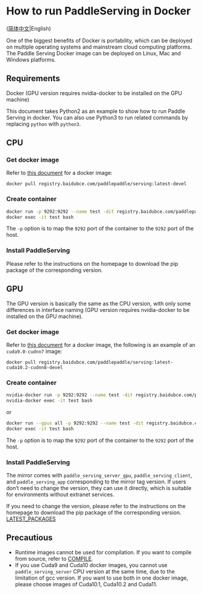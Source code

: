 # How to run PaddleServing in Docker

([简体中文](RUN_IN_DOCKER_CN.md)|English)

One of the biggest benefits of Docker is portability, which can be deployed on multiple operating systems and mainstream cloud computing platforms. The Paddle Serving Docker image can be deployed on Linux, Mac and Windows platforms.

## Requirements

Docker (GPU version requires nvidia-docker to be installed on the GPU machine)

This document takes Python2 as an example to show how to run Paddle Serving in docker. You can also use Python3 to run related commands by replacing `python` with `python3`.

## CPU

### Get docker image

Refer to [this document](DOCKER_IMAGES.md) for a docker image:

```shell
docker pull registry.baidubce.com/paddlepaddle/serving:latest-devel
```


### Create container

```bash
docker run -p 9292:9292 --name test -dit registry.baidubce.com/paddlepaddle/serving:latest-devel
docker exec -it test bash
```

The `-p` option is to map the `9292` port of the container to the `9292` port of the host.

### Install PaddleServing

Please refer to the instructions on the homepage to download the pip package of the corresponding version.
  

## GPU

The GPU version is basically the same as the CPU version, with only some differences in interface naming (GPU version requires nvidia-docker to be installed on the GPU machine).

### Get docker image

Refer to [this document](DOCKER_IMAGES.md) for a docker image, the following is an example of an `cuda9.0-cudnn7` image:

```shell
docker pull registry.baidubce.com/paddlepaddle/serving:latest-cuda10.2-cudnn8-devel
```

### Create container

```bash
nvidia-docker run -p 9292:9292 --name test -dit registry.baidubce.com/paddlepaddle/serving:latest-cuda10.2-cudnn8-devel
nvidia-docker exec -it test bash
```

or

```bash
docker run --gpus all -p 9292:9292 --name test -dit registry.baidubce.com/paddlepaddle/serving:latest-cuda10.2-cudnn8-devel
docker exec -it test bash
```

The `-p` option is to map the `9292` port of the container to the `9292` port of the host.

### Install PaddleServing

The mirror comes with `paddle_serving_server_gpu`, `paddle_serving_client`, and `paddle_serving_app` corresponding to the mirror tag version. If users don’t need to change the version, they can use it directly, which is suitable for environments without extranet services.

If you need to change the version, please refer to the instructions on the homepage to download the pip package of the corresponding version. [LATEST_PACKAGES](./LATEST_PACKAGES.md)

## Precautious

- Runtime images cannot be used for compilation. If you want to compile from source, refer to [COMPILE](COMPILE.md).
- If you use Cuda9 and Cuda10 docker images, you cannot use `paddle_serving_server` CPU version at the same time, due to the limitation of gcc version. If you want to use both in one docker image, please choose images of Cuda10.1, Cuda10.2 and Cuda11.
